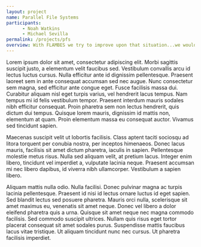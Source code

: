 ```yaml
---
layout: project
name: Parallel File Systems
participants:
      - Noah Watkins
      - Michael Sevilla
permalink: /projects/pfs
overview: With FLAMBES we try to improve upon that situation...we would like to be able to simulate very large parallel file systems on a laptop (well, maybe more than one). In Gocfs we explore lockless designs. And finally, we explored ways to scalably monitor and display the state of very large scale file system
---
```


Lorem ipsum dolor sit amet, consectetur adipiscing elit. Morbi sagittis suscipit justo, a elementum velit faucibus sed. Vestibulum convallis arcu id lectus luctus cursus. Nulla efficitur ante id dignissim pellentesque. Praesent laoreet sem in ante consequat accumsan sed nec augue. Nunc consectetur sem magna, sed efficitur ante congue eget. Fusce facilisis massa dui. Curabitur aliquam nisl eget turpis varius, vel hendrerit lacus tempus. Nam tempus mi id felis vestibulum tempor. Praesent interdum mauris sodales nibh efficitur consequat. Proin pharetra sem non lectus hendrerit, quis dictum dui tempus. Quisque lorem mauris, dignissim id mattis non, elementum at quam. Proin elementum massa eu consequat auctor. Vivamus sed tincidunt sapien.

Maecenas suscipit velit ut lobortis facilisis. Class aptent taciti sociosqu ad litora torquent per conubia nostra, per inceptos himenaeos. Donec lacus mauris, facilisis sit amet dictum pharetra, iaculis in sapien. Pellentesque molestie metus risus. Nulla sed aliquam velit, at pretium lacus. Integer enim libero, tincidunt vel imperdiet a, vulputate lacinia neque. Praesent accumsan mi nec libero dapibus, id viverra nibh ullamcorper. Vestibulum a sapien libero.

Aliquam mattis nulla odio. Nulla facilisi. Donec pulvinar magna ac turpis lacinia pellentesque. Praesent id nisi id lectus ornare luctus id eget sapien. Sed blandit lectus sed posuere pharetra. Mauris orci nulla, scelerisque sit amet maximus eu, venenatis sit amet neque. Donec vel libero a dolor eleifend pharetra quis a urna. Quisque sit amet neque nec magna commodo facilisis. Sed commodo suscipit ultrices. Nullam quis risus eget tortor placerat consequat sit amet sodales purus. Suspendisse mattis faucibus lacus vitae tristique. Ut aliquam tincidunt nunc nec cursus. Ut pharetra facilisis imperdiet.
